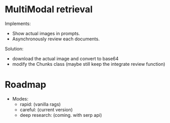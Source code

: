 # MultiModal retrieval

Implements:
- Show actual images in prompts.
- Asynchronously review each documents.

Solution:
- download the actual image and convert to base64
- modify the Chunks class (maybe still keep the integrate review function)

# Roadmap

- Modes:
    - rapid: (vanilla rags)
    - careful: (current version)
    - deep research: (coming. with serp api)
